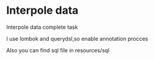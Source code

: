 # Interpole data
Interpole data complete task

I use lombok and querydsl,so enable annotation procces

Also you can find sql file in resources/sql

